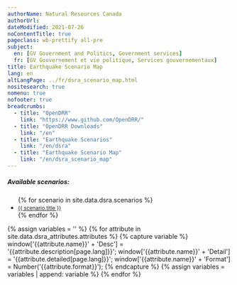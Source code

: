 ```yaml
---
authorName: Natural Resources Canada
authorUrl:
dateModified: 2021-07-26
noContentTitle: true
pageclass: wb-prettify all-pre
subject:
  en: [GV Government and Politics, Government services]
  fr: [GV Gouvernement et vie politique, Services gouvernementaux]
title: Earthquake Scenario Map
lang: en
altLangPage: ../fr/dsra_scenario_map.html
nositesearch: true
nomenu: true
nofooter: true
breadcrumbs:
  - title: "OpenDRR"
    link: "https://www.github.com/OpenDRR/"
  - title: "OpenDRR Downloads"
    link: "/en"
  - title: "Earthquake Scenarios"
    link: "/en/dsra"
  - title: "Earthquake Scenario Map"
    link: "/en/dsra_scenario_map"
---
```

<!-- Load Leaflet from CDN -->
<link rel="stylesheet" href="https://unpkg.com/leaflet@1.7.1/dist/leaflet.css"
integrity="sha512-xodZBNTC5n17Xt2atTPuE1HxjVMSvLVW9ocqUKLsCC5CXdbqCmblAshOMAS6/keqq/sMZMZ19scR4PsZChSR7A=="
crossorigin=""/>

<script src="https://unpkg.com/leaflet@1.7.1/dist/leaflet.js"
integrity="sha512-XQoYMqMTK8LvdxXYG3nZ448hOEQiglfqkJs1NOQV44cWnUrBc8PkAOcXy20w0vlaXaVUearIOBhiXZ5V3ynxwA=="
crossorigin=""></script>

<!-- Load Esri Leaflet from CDN -->
<script src="https://unpkg.com/esri-leaflet@3.0.2/dist/esri-leaflet.js"
integrity="sha512-myckXhaJsP7Q7MZva03Tfme/MSF5a6HC2xryjAM4FxPLHGqlh5VALCbywHnzs2uPoF/4G/QVXyYDDSkp5nPfig=="
crossorigin=""></script>

<!-- Load Esri Leaflet Renderers plugin to use feature service symbology -->
<script src="https://unpkg.com/esri-leaflet-renderers@2.1.2" crossorigin=""></script>

<script src='https://api.mapbox.com/mapbox.js/plugins/leaflet-fullscreen/v1.0.1/Leaflet.fullscreen.min.js'></script>
<link href='https://api.mapbox.com/mapbox.js/plugins/leaflet-fullscreen/v1.0.1/leaflet.fullscreen.css' rel='stylesheet'/>

<script src="https://code.jquery.com/jquery-3.6.0.min.js" integrity="sha256-/xUj+3OJU5yExlq6GSYGSHk7tPXikynS7ogEvDej/m4=" crossorigin="anonymous"></script>

<link href='../assets/css/app.css' rel='stylesheet'/>

<div id="map"></div>
<div id="sidebar"></div>

<div id="alert">Unable to load scenario</div>
<div id="scenarios">
  <h5>Available scenarios:</h5>
  <ul>
    {% for scenario in site.data.dsra.scenarios %}
      <li><a href="{{ context.environments.first["page"]["url"] }}?scenario={{scenario.name}}"><small>{{ scenario.title }}</small></a></li>
    {% endfor %}
  </ul>
</div>

{% assign variables = '' %}
{% for attribute in site.data.dsra_attributes.attributes %}
  {% capture variable %}
  window['{{attribute.name}}' + 'Desc'] = '{{attribute.description[page.lang]}}';
  window['{{attribute.name}}' + 'Detail'] = '{{attribute.detailed[page.lang]}}';
  window['{{attribute.name}}' + 'Format'] = Number('{{attribute.format}}');
  {% endcapture %}
  {% assign variables = variables | append: variable %}
{% endfor %}

<script>

  {{ variables }}

  var map = L.map( 'map', {
    fullscreenControl: true,
    center: [ 57, -100 ],
    zoom: 4}),
    legend = L.control( { position: 'bottomright' } ),
    params = new URLSearchParams(window.location.search), // Get query paramaters
    baseUrl = "https://geo-api.stage.riskprofiler.ca/collections/opendrr_dsra_",
    eqScenario = params.get( 'scenario' ), // Scenario name
    featureProperties = 'Sauid,sCt_Res90_b0', // Limit fetched properties for performance
    scenarioProp = 'sCt_Res90_b0', // Property for popup and feature colour
    limit = 500,
    selection;

  L.tileLayer( '//{s}.tile.osm.org/{z}/{x}/{y}.png', {
    attribution: '&copy; <a href="http://osm.org/copyright">OpenStreetMap</a> contributors'
  }).addTo( map );

  const geojsonLayer = L.geoJSON([], {
        style: featureStyle,
        onEachFeature: geoJsonOnEachFeature
      }).addTo( map );

  if ( eqScenario ) {

    $("#scenarios").hide();

    var scenario = eqScenario.toLowerCase(); // API uses lowercase
      geojsonUrl = baseUrl + scenario + "_indicators_s/items?lang=en_US&f=json&limit=" + limit  + '&properties=' + featureProperties,
      featureUrl = baseUrl + scenario + "_indicators_s/items/";

    // Turn scenario name into a title
    end = eqScenario.split( '_' )[ 1 ];
    title = '';
    for ( let char of end ) {
      // Add space before uppercase letters
      if ( char == char.toUpperCase() ) {
        title += ' ' + char;
      }
      // Leave lowercase as is
      else {
        title += char;
      }
    }
    mag = eqScenario[ 3 ] + '.' + eqScenario[ 5 ];
    full_name = title + ' - Magnitude ' + mag;

    // Replace generic title with scenario name
    $( '#wb-cont' ).html( full_name );

    // Add progress modal to map before fetching geoJSON
    $( '#map' ).before( '<div id="modal"></div>' );
    getData( geojsonUrl );

    map.on( 'fullscreenchange', function () {
      map.invalidateSize();
    });
  }
  
  // Get all geoJSON for scenario
  function getData( url ) {

    var nxt_lnk;

    $.getJSON( url, function ( data ) {
      
      geojsonLayer.addData( data );

      for ( var l in data.links ) {
        lnk = data.links[ l ];
        if ( lnk.rel == 'next' ) {
          nxt_lnk = lnk.href;
          break;
        }
      }
      
      // if next link continue loading data
      if ( nxt_lnk ) {
        getData( nxt_lnk );
      } else {
        // set map bounds to frame loaded features
        map.fitBounds(geojsonLayer.getBounds());
        // done with paging so remove progress
        $( '#modal' ).remove();
        // Add legend
        legend.addTo( map );
      }
    })
    .fail( function ( jqXHR, error ) {
      $( '#alert' ).show();
      $( '#modal' ).remove();
      $( '#scenarios' ).show();
    });
  }

  // Handles events for each feature
  function geoJsonOnEachFeature( feature, layer ){
    layer.bindPopup( function ( e ) {
      return L.Util.template( '<p>Residents displaced after 90 days: <strong>' + e.feature.properties.sCt_Res90_b0.toLocaleString( undefined, { maximumFractionDigits: 0 }) + '</strong></p>' );
    }).on({
      click: function( e ) {
        if ( selection ) {
          // reset style of previously selected feature
          selection.setStyle(featureStyle(selection.feature));
        }
        selection = e.target;
        selection.setStyle(selectedStyle());

        // Get geoJSON of selected feature
        $.ajax({
          method: "GET",
          tryCount : 0,
          retryLimit : 3,
          crossDomain: true,
          url: featureUrl +  selection.feature.id,
          headers: { "content-type": "application/json" }
        })

        // Displays properties of selection in a table
        .done( function ( resp ) {

          let props = resp.properties,
             string = '<table class="table table-striped table-responsive"><tr>';

          counter = 1; // Counts number of cells in table row

          for ( const key in props ) {

            mod_key = key; // Key with _b0, _r1, _le ending must be modified
            mod = '';

            if ( key.slice( -3 ) === '_b0' ) {
              mod_key = key.slice( 0, -3 );
              mod = ' (Baseline)';
            }
            else if ( key.slice( -3 ) === '_r1' ) {
              mod_key = key.slice( 0, -3 );
              mod = ' (Retrofit)';
            }
            else if ( key.slice( -3 ) === '_le' ) {
              mod_key = key.slice( 0, -3 );
              mod = ' (Seismic Upgrade)';
            }

            desc = window[ mod_key + 'Desc' ];
            detail = window[ mod_key + 'Detail' ];
            format = window[ mod_key + 'Format' ];
            value = props[ key ];

            if ( format && value ) { // Format values with set formatting
                if ( format === 444 ) {
                  value = value.toLocaleString( undefined, {style:'currency', currency:'USD'});
                }
                else if ( format === 111 ) {
                  value = value.toLocaleString( undefined, { maximumFractionDigits: 0 })
                }
                else if ( format === 555 ) {
                  value *= 100
                  value = value.toLocaleString( undefined, { maximumFractionDigits: 2 });
                  value += '%';
                }
                else if ( format < 0 ) {
                  mult = Math.abs(format);
                  rounded = Math.round( value / ( 10 ** mult )) * 10 ** mult;
                  value = rounded.toLocaleString( undefined);
                }
                else if ( format > 0 ) {
                  value = value.toLocaleString( undefined, { maximumFractionDigits: format });
                }

                string +=
                '<td class="attr"><div class="prop" title="' + detail + '">' + desc + mod + '</div><div class="val">' + value + '</div></td>';
              }
            // Leaflet info not displayed
            else if ( key === 'OBJECTID' || key === 'SHAPE_Length' || key === 'SHAPE_Area' || key === 'geom_poly' ) {
            }
            else if ( desc ) { // For properties with descriptions but null values
              string +=
                '<td class="attr"><div class="prop" title="' + detail + '">' + desc + mod + '</div><div class="val">' + value + '</div></td>';
            }
            else { // Properties with no descriptions
              string +=
                '<td class="attr"><div class="prop">' + key + '</div><div class="val">' + value + '</div></td>';
            }
            if ( counter % 3 === 0 ) {
                string += '</tr><tr>';
              }
            counter++;
          }
          string += '</tr></table>';
          // Add table to sidebar div
          $( '#sidebar' ).html( '<h3>Properties of Selected Feature</h3>' + string );
        })

        .fail( function ( error ) {
        this.tryCount++;
        if ( this.tryCount <= this.retryLimit ) {
            //try again
            $.ajax( this );
            return;
        }   
        console.log( "Doh! " + error )    
        return;
        
        });
      }
    });
  };

  function getColor( d ) {
      return d > 300  ? '#ff3b00' :
          d > 100   ? '#ff6500' :
          d > 50   ? '#ff9000' :
          d > 10   ? '#ffba00' :
                      '#fff176';
  }

  legend.onAdd = function ( map ) {

    var div = L.DomUtil.create('div', 'info legend'),
        grades = [0, 10, 50, 100, 300],
        label = ' People Displaced';

    div.innerHTML = "<div style=\"padding: 3px;\"><b>People displaced after 90 days</b></div>";

    // loop through our density intervals and generate a label with a colored square for each interval
    for (var i = 0; i < grades.length; i++ ) {
        div.innerHTML +=
            '<i style="background:' + getColor(grades[i] + 1) + '"></i> ' +
            grades[i] + ( grades[i + 1] ? '&ndash;' + grades[i + 1] + label + '<br>' : '+' + label);
    }

    return div;
  };

  function featureStyle( feature ) {
    return {
        fillColor: getColor( feature.properties[ scenarioProp ] ),
        weight: 0.6,
        fillOpacity: 0.7,
        color: '#4b4d4d',
        opacity: 1
    };
  }

  function selectedStyle( feature ) {
      return {
        fillColor: 'blue',
        color: 'black',
        weight: 1,
        fillOpacity: 0.5
    };
  }

</script>

<style>
  #alert {
    display: none;
    background: rgb(220, 20, 20);
    color: white;
    padding: 5px;
  }
</style>